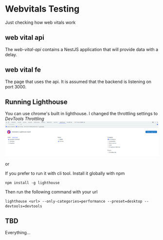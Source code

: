 # Webvitals Testing
Just checking how web vitals work

## web vital api
The *web-vital-api* contains a NestJS application that will provide data with a delay.

## web vital fe
The page that uses the api. It is assumed that the backend is listening on port 3000.

## Running Lighthouse
You can use chrome's built in lighthouse. I changed the throttling settings to *DevTools Throttling*  
![lighthouse setting](./doc/lighthouse_setting.png)


or   


If you prefer to run it with cli tool. Install it globally with npm
```
npm install -g lighthouse
```
Then run the following command with your url
```
lighthouse <url> --only-categories=performance --preset=desktop --devtools=devtools
```

## TBD
Everything...